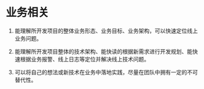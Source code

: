 # 业务相关

1. 能理解所开发项目的整体业务形态、业务目标、业务架构，可以快速定位线上业务问题。

2. 能理解所开发项目整体的技术架构、能快读的根据新需求进行开发规划、能快速根据业务报警、线上日志等定位并解决线上技术问题。

3. 可以将自己的想法或新技术在业务中落地实践，尽量在团队中拥有一定的不可替代性。
